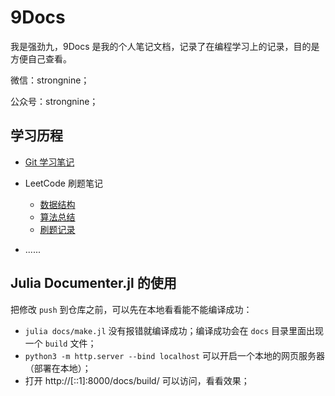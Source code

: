 # 9Docs

我是强劲九，9Docs 是我的个人笔记文档，记录了在编程学习上的记录，目的是方便自己查看。

微信：strongnine；

公众号：strongnine；

## 学习历程

- [Git 学习笔记](https://strongnine.github.io/9Docs/dev/git/git_notebook)
- LeetCode 刷题笔记
    - [数据结构](https://strongnine.github.io/9Docs/dev/leetcode/data_structure)
    - [算法总结](https://strongnine.github.io/9Docs/dev/leetcode/algorithm)
    - [刷题记录](https://strongnine.github.io/9Docs/dev/leetcode/leetcoding)
	
- ......

## Julia Documenter.jl 的使用

把修改 `push` 到仓库之前，可以先在本地看看能不能编译成功：

- `julia docs/make.jl` 没有报错就编译成功；编译成功会在 `docs` 目录里面出现一个 `build` 文件；
- `python3 -m http.server --bind localhost` 可以开启一个本地的网页服务器（部署在本地）；
- 打开 http://[::1]:8000/docs/build/ 可以访问，看看效果；

